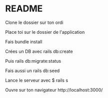 # README
Clone le dossier sur ton ordi

Place toi sur le dossier de l'application

Fais bundle install

Crées un DB avec rails db:create

Puis rails db:migrate:status

Fais aussi un rails db:seed

Lance le serveur avec $ rails s

Ouvre sur ton navigateur http://localhost:3000/



